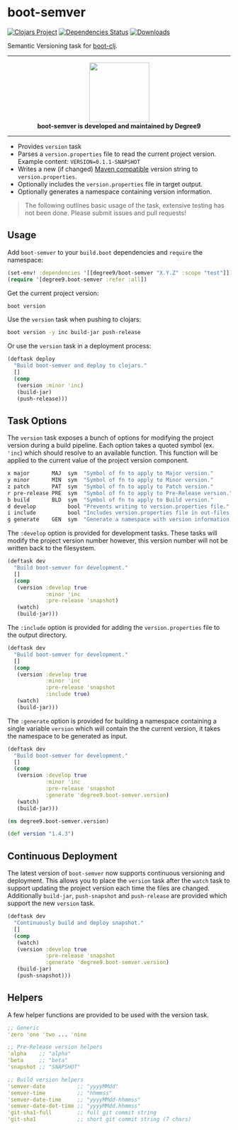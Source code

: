 # boot-semver

[![Clojars Project](https://img.shields.io/clojars/v/degree9/boot-semver.svg)](https://clojars.org/degree9/boot-semver)
[![Dependencies Status](https://versions.deps.co/degree9/boot-semver/status.svg)](https://versions.deps.co/degree9/boot-semver)
[![Downloads](https://versions.deps.co/degree9/boot-semver/downloads.svg)](https://versions.deps.co/degree9/boot-semver)
<!--- [![CircleCI](https://circleci.com/gh/degree9/boot-semver.svg?style=svg)](https://circleci.com/gh/degree9/boot-semver)
[![gitcheese.com](https://api.gitcheese.com/v1/projects/83cde58b-907d-4cd9-ba61-405b78f7b8f4/badges?type=1&size=xs)](https://www.gitcheese.com/app/#/projects/83cde58b-907d-4cd9-ba61-405b78f7b8f4/pledges/create) --->

Semantic Versioning task for [boot-clj][1].

---

<p align="center">
  <a href="https://degree9.io" align="center">
    <img width="135" src="http://degree9.io/images/degree9.png">
  </a>
  <br>
  <b>boot-semver is developed and maintained by Degree9</b>
</p>

---

* Provides `version` task
* Parses a `version.properties` file to read the current project version. Example content:
  `VERSION=0.1.1-SNAPSHOT`
* Writes a new (if changed) [Maven compatible][2] version string to `version.properties`.
* Optionally includes the `version.properties` file in target output.
* Optionally generates a namespace containing version information.

> The following outlines basic usage of the task, extensive testing has not been done.
> Please submit issues and pull requests!

## Usage ##

Add `boot-semver` to your `build.boot` dependencies and `require` the namespace:

```clj
(set-env! :dependencies '[[degree9/boot-semver "X.Y.Z" :scope "test"]])
(require '[degree9.boot-semver :refer :all])
```

Get the current project version:

```bash
boot version
```

Use the `version` task when pushing to clojars:

```bash
boot version -y inc build-jar push-release
```

Or use the `version` task in a deployment process:

```clojure
(deftask deploy
  "Build boot-semver and deploy to clojars."
  []
  (comp
   (version :minor 'inc)
   (build-jar)
   (push-release)))
```

## Task Options ##

The `version` task exposes a bunch of options for modifying the project version during a build pipeline.
Each option takes a quoted symbol (ex. `'inc`) which should resolve to an available function. This function will be applied to the current value of the project version component.

```clojure
x major       MAJ  sym  "Symbol of fn to apply to Major version."
y minor       MIN  sym  "Symbol of fn to apply to Minor version."
z patch       PAT  sym  "Symbol of fn to apply to Patch version."
r pre-release PRE  sym  "Symbol of fn to apply to Pre-Release version."
b build       BLD  sym  "Symbol of fn to apply to Build version."
d develop          bool "Prevents writing to version.properties file."
i include          bool "Includes version.properties file in out-files."
g generate    GEN  sym  "Generate a namespace with version information."
```

The `:develop` option is provided for development tasks. These tasks will modify the project version number however, this version number will not be written back to the filesystem.

```clojure
(deftask dev
  "Build boot-semver for development."
  []
  (comp
   (version :develop true
            :minor 'inc
            :pre-release 'snapshot)
   (watch)
   (build-jar)))
```

The `:include` option is provided for adding the `version.properties` file to the output directory.

```clojure
(deftask dev
  "Build boot-semver for development."
  []
  (comp
   (version :develop true
            :minor 'inc
            :pre-release 'snapshot
            :include true)
   (watch)
   (build-jar)))
```

The `:generate` option is provided for building a namespace containing a single variable `version` which will contain the the current version, it takes the namespace to be generated as input.

```clojure
(deftask dev
  "Build boot-semver for development."
  []
  (comp
   (version :develop true
            :minor 'inc
            :pre-release 'snapshot
            :generate 'degree9.boot-semver.version)
   (watch)
   (build-jar)))
```
```clojure
(ns degree9.boot-semver.version)

(def version "1.4.3")
```

## Continuous Deployment ##

The latest version of `boot-semver` now supports continuous versioning and deployment. This allows you to place the `version` task after the `watch` task to support updating the project version each time the files are changed. Additionally `build-jar`, `push-snapshot` and `push-release` are provided which support the new `version` task.

```clj
(deftask dev
  "Continuously build and deploy snapshot."
  []
  (comp
   (watch)
   (version :develop true
            :pre-release 'snapshot
            :generate 'degree9.boot-semver.version)
   (build-jar)
   (push-snapshot)))
```


## Helpers ##

A few helper functions are provided to be used with the version task.

```clojure
;; Generic
'zero 'one 'two ... 'nine

;; Pre-Release version helpers
'alpha    ;; "alpha"
'beta     ;; "beta"
'snapshot ;; "SNAPSHOT"

;; Build version helpers
'semver-date          ;; "yyyyMMdd"
'semver-time          ;; "hhmmss"
'semver-date-time     ;; "yyyyMMdd-hhmmss"
'semver-date-dot-time ;; "yyyyMMdd.hhmmss"
'git-sha1-full        ;; full git commit string
'git-sha1             ;; short git commit string (7 chars)
```

[1]: https://github.com/boot-clj/boot
[2]: https://docs.oracle.com/middleware/1212/core/MAVEN/maven_version.htm
